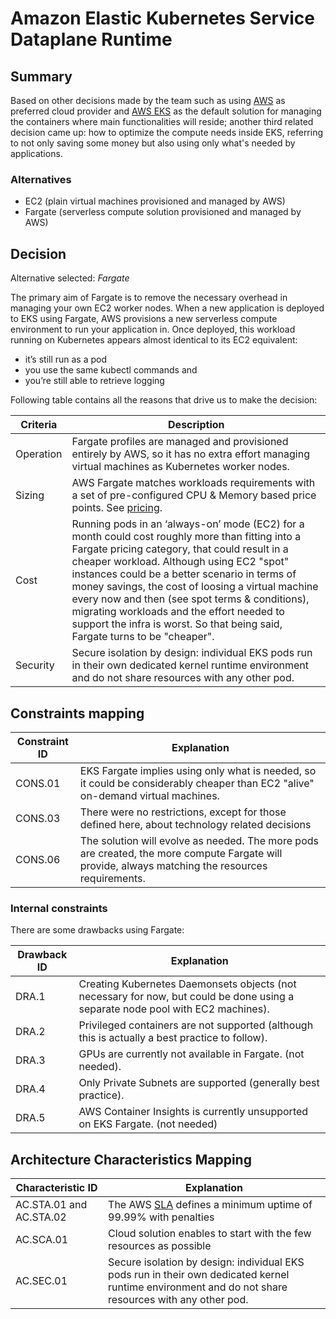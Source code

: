 # Amazon Elastic Kubernetes Service Dataplane Runtime

## Summary

Based on other decisions made by the team such as using [AWS](./adr-cloud.md) as preferred cloud provider and [AWS EKS](./adr-containers-runtime-service.md) as the default solution for managing the containers where main functionalities will reside; another third related decision came up: how to optimize the compute needs inside EKS, referring to not only saving some money but also using only what's needed by applications. 

### Alternatives

- EC2 (plain virtual machines provisioned and managed by AWS)
- Fargate (serverless compute solution provisioned and managed by AWS)

## Decision 

Alternative selected: *Fargate*

The primary aim of Fargate is to remove the necessary overhead in managing your own EC2 worker nodes. When a new application is deployed to EKS using Fargate, AWS provisions a new serverless compute environment to run your application in. Once deployed, this workload running on Kubernetes appears almost identical to its EC2 equivalent:

- it’s still run as a pod   
- you use the same kubectl commands and     
- you’re still able to retrieve logging

Following table contains all the reasons that drive us to make the decision:

| Criteria                 | Description                                                    
| --------------------     | ----------------------------------------------------------------------------------------------------- | 
| Operation                | Fargate profiles are managed and provisioned entirely by AWS, so it has no extra effort managing virtual machines as Kubernetes worker nodes. |
| Sizing                   | AWS Fargate matches workloads requirements with a set of pre-configured CPU & Memory based price points. See [pricing](https://aws.amazon.com/fargate/pricing/). | 
| Cost 			           | Running pods in an ‘always-on’ mode (EC2) for a month could cost roughly more than fitting into a Fargate pricing category, that could result in a cheaper workload. Although using EC2 "spot" instances could be a better scenario in terms of money savings, the cost of loosing a virtual machine every now and then (see spot terms & conditions), migrating workloads and the effort needed to support the infra is worst. So that being said, Fargate turns to be "cheaper". |
| Security                 | Secure isolation by design: individual EKS pods run in their own dedicated kernel runtime environment and do not share resources with any other pod. |

## Constraints mapping

| Constraint ID | Explanation |
| ------------- | ----------- |
| CONS.01 | EKS Fargate implies using only what is needed, so it could be considerably cheaper than EC2 "alive" on-demand virtual machines. |
| CONS.03 | There were no restrictions, except for those defined here, about technology related decisions |
| CONS.06 | The solution will evolve as needed. The more pods are created, the more compute Fargate will provide, always matching the resources requirements. |

### Internal constraints

There are some drawbacks using Fargate:

| Drawback ID | Explanation |
| ------------- | ----------- |
| DRA.1 | Creating Kubernetes Daemonsets objects (not necessary for now, but could be done using a separate node pool with EC2 machines). |
| DRA.2 | Privileged containers are not supported (although this is actually a best practice to follow). |
| DRA.3 | GPUs are currently not available in Fargate. (not needed). |
| DRA.4 | Only Private Subnets are supported (generally best practice). |
| DRA.5 | AWS Container Insights is currently unsupported on EKS Fargate. (not needed) |

## Architecture Characteristics Mapping

| Characteristic ID | Explanation |
| ------------- | ----------- |
| AC.STA.01 and AC.STA.02 | The AWS [SLA](https://aws.amazon.com/compute/sla/) defines a minimum uptime of 99.99% with penalties |
| AC.SCA.01 | Cloud solution enables to start with the few resources as possible |
| AC.SEC.01 | Secure isolation by design: individual EKS pods run in their own dedicated kernel runtime environment and do not share resources with any other pod. |